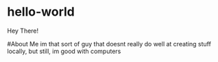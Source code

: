 # hello-world
Hey There!

#About Me
im that sort of guy that doesnt really do well at creating stuff locally, but still, im good with computers
